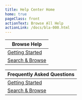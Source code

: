 ```yaml
---
title: Help Center Home
home: true
pageClass: front
actionText: Browse All Help
actionLink: /docs/bla-000.html
---
```


| Browse Help                                               |
| --------------------------------------------------------- |
| [Getting Started](/docs/)                                 |
| [Search & Browse](/docs/blh-010-search-and-browse.html)   | 

| Frequently Asked Questions                                |
|-----------------------------------------------------------|
| [Getting Started](/docs/)                                 |
| [Search & Browse](/docs/blh-010-search-and-browse.html)   |
